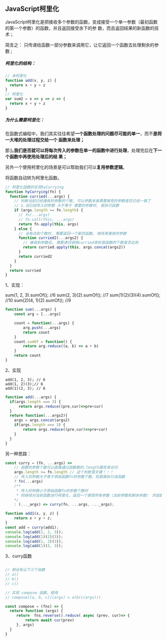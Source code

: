 ## JavaScript柯里化

 JavaScript柯里化是把接收多个参数的函数，变成接受一个单一参数（最初函数的第一个参数）的函数，并且返回接受余下的参 数，而且返回结果的新函数的技术；

简言之： 只传递给函数一部分参数来调用它，让它返回一个函数去处理剩余的参数 ;

##### 柯里化的结构：

```js
// 未柯里化
function add(x, y, z) {
  return x + y + z
}
// 柯里化
var sum2 = x => y => z => {
  return x + y + z
}
```

##### 为什么需要柯里化：

 在函数式编程中，我们其实往往希望**一个函数处理的问题尽可能的单一**，而不**是将一大堆的处理过程交给一个 函数来处理；**

 那么**我们是否就可以将每次传入的参数在单一的函数中进行处理**，处理完后在**下一个函数中再使用处理后的结 果；**

 另外一个使用柯里化的场景是可以帮助我们可以**复用参数逻辑**。

将函数自动转为柯里化函数。

```js
// 柯里化函数的实现hyCurrying
function hyCurrying(fn) {
  function curried(...args) {
    // 判断当前已经接收的参数的个数, 可以参数本身需要接受的参数是否已经一致了
    // 1.当已经传入的参数 大于等于 需要的参数时, 就执行函数
    if (args.length >= fn.length) {
      // fn(...args)
      // fn.call(this, ...args)
      return fn.apply(this, args)
    } else {
      // 没有达到个数时, 需要返回一个新的函数, 继续来接收的参数
      function curried2(...args2) {
        // 接收到参数后, 需要递归调用curried来检查函数的个数是否达到
        return curried.apply(this, args.concat(args2))
      }
      return curried2
    }
  }
  return curried
}
```

1、实现：

sum(1, 2, 3).sumOf(); //6
sum(2, 3)(2).sumOf(); //7
sum(1)(2)(3)(4).sumOf(); //10
sum(2)(4, 1)(2).sumOf(); //9

```js
function sum(...args) {
    const arg = [...args]

    count = function(...args) {
        arg.push(...args)
        return count
    }
    count.sumOf = function() {
        return arg.reduce((a, b) => a + b)
    }
    return count
}
```

2、实现

```
add(1, 2, 3); // 6
add(1, 2)(3);// 6
add(1)(2, 3); // 6
```

```js
function add(...args) {
  if(args.length === 3) {
      return args.reduce((pre,cur)=>pre+cur)
  }
  return function(...args2){
	args = args.concat(args2)
    if(args.length === 3) {
        return args.reduce((pre,cur)=>pre+cur)
    }
  }
}
```

另一种思路：

````js
const curry = (fn, ...args) => 
    // 函数的参数个数可以直接通过函数数的.length属性来访问
    args.length >= fn.length // 这个判断很关键！！！
    // 传入的参数大于等于原始函数fn的参数个数，则直接执行该函数
    ? fn(...args)
    /**
     * 传入的参数小于原始函数fn的参数个数时
     * 则继续对当前函数进行柯里化，返回一个接受所有参数（当前参数和剩余参数） 的函数
    */
    : (..._args) => curry(fn, ...args, ..._args);

function add1(x, y, z) {
    return x + y + z;
}
const add = curry(add1);
console.log(add(1, 2, 3));
console.log(add(1)(2)(3));
console.log(add(1, 2)(3));
console.log(add(1)(2, 3));
````

3、curry函数

```js

// 假设有以下三个函数
// a()
// b()
// c()

// 实现 compose 函数，使得
// compose([a, b, c])(args) = a(b(c(args)))
```

```js
const compose = (fns) => {
  return function (args) {
     return  fns.reverse().reduce( async (prev, cur)=> {
         return await cur(prev)
     }, args)
  }
}
```
